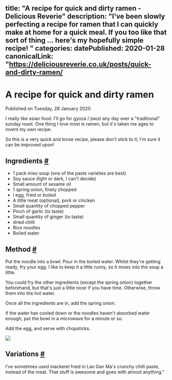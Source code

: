 title: "A recipe for quick and dirty ramen - Delicious Reverie"
description: "I've been slowly perfecting a recipe for ramen that I can quickly make at home for a quick meal. If you too like that sort of thing ... here's my hopefully simple recipe!
"
categories:
datePublished: 2020-01-28
canonicalLink: "https://deliciousreverie.co.uk/posts/quick-and-dirty-ramen/
---
# A recipe for quick and dirty ramen

Published on Tuesday, 28 January 2020

I really like asian food. I'll go for gyoza / jiaozi any day over a "traditional" sunday roast. One thing I love most is ramen, but it's taken me ages to invent my own recipe.

So this is a very quick and loose recipe, please don't stick to it, I'm sure it can be improved upon!

## Ingredients [#](https://deliciousreverie.co.uk/posts/quick-and-dirty-ramen/#ingredients)

-   1 pack miso soup (one of the paste varieties are best)
-   Soy sauce (light or dark, I can't decide)
-   Small amount of sesame oil
-   1 spring onion, finely chopped
-   I egg, fried or boiled
-   A little meat (optional), pork or chicken
-   Small quantity of chopped pepper
-   Pinch of garlic (to taste)
-   Small quantity of ginger (to taste)
-   dried chilli
-   Rice noodles
-   Boiled water

## Method [#](https://deliciousreverie.co.uk/posts/quick-and-dirty-ramen/#method)

Put the noodle into a bowl. Pour in the boiled water. Whilst they're getting ready, fry your egg. I like to keep it a little runny, so it mixes into the soup a little.

You could fry the other ingredients (except the spring onion) together beforehand, but that's just a little nicer if you have time. Otherwise, throw them into the hot water.

Once all the ingredients are in, add the spring onion.

If the water has cooled down or the noodles haven't absorbed water enough, put the bowl in a microwave for a minute or so.

Add the egg, and serve with chopsticks.

![](https://d13mv7x44wu31f.cloudfront.net/files/8laragxge-ramen.jpg)

## Variations [#](https://deliciousreverie.co.uk/posts/quick-and-dirty-ramen/#variations)

I've sometimes used mackerel fried in Lao Gan Ma's crunchy chilli paste, instead of the meat. That stuff is awesome and goes with almost anything."